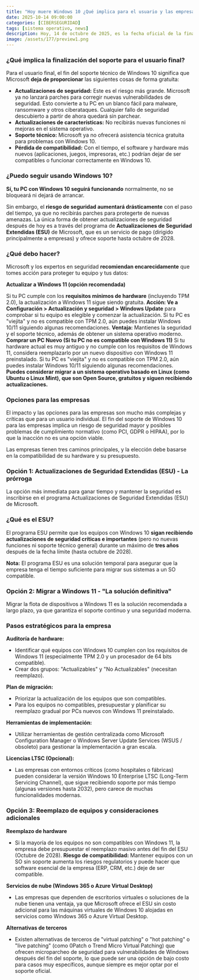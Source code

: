 ```yaml
---
title: "Hoy muere Windows 10 ¿Qué implica para el usuario y las empresas?"
date: 2025-10-14 09:00:00 
categories: [CIBERSEGURIDAD]
tags: [sistema operativo, news]
description: Hoy, 14 de octubre de 2025, es la fecha oficial de la finalización del soporte (End-of-Life o EOL) para la mayoría de las ediciones de Windows 10 (Home y Pro). Esto tiene implicaciones importantes, especialmente en cuanto a seguridad.
image: /assets/177/preview1.png
---
```


### ¿Qué implica la finalización del soporte para el usuario final?

Para el usuario final, el fin del soporte técnico de Windows 10 significa que Microsoft **deja de proporcionar** las siguientes cosas de forma gratuita:

- **Actualizaciones de seguridad:** Este es el riesgo más grande. Microsoft ya no lanzará parches para corregir nuevas vulnerabilidades de seguridad. Esto convierte a tu PC en un blanco fácil para malware, ransomware y otros ciberataques. Cualquier fallo de seguridad descubierto a partir de ahora quedará sin parchear.
- **Actualizaciones de características:** No recibirás nuevas funciones ni mejoras en el sistema operativo.
- **Soporte técnico:** Microsoft ya no ofrecerá asistencia técnica gratuita para problemas con Windows 10.
- **Pérdida de compatibilidad:** Con el tiempo, el software y hardware más nuevos (aplicaciones, juegos, impresoras, etc.) podrían dejar de ser compatibles o funcionar correctamente en Windows 10.

### ¿Puedo seguir usando Windows 10?

**Sí, tu PC con Windows 10 seguirá funcionando** normalmente, no se bloqueará ni dejará de arrancar.

Sin embargo, el **riesgo de seguridad aumentará drásticamente** con el paso del tiempo, ya que no recibirás parches para protegerte de nuevas amenazas. La única forma de obtener actualizaciones de seguridad después de hoy es a través del programa de **Actualizaciones de Seguridad Extendidas (ESU)** de Microsoft, que es un servicio de pago (dirigido principalmente a empresas) y ofrece soporte hasta octubre de 2028.

### ¿Qué debo hacer?

Microsoft y los expertos en seguridad **recomiendan encarecidamente** que tomes acción para proteger tu equipo y tus datos:

**Actualizar a Windows 11 (opción recomendada)**

Si tu PC cumple con los **requisitos mínimos de hardware** (incluyendo TPM 2.0), la actualización a Windows 11 sigue siendo gratuita. **Acción: Ve a Configuración > Actualización y seguridad > Windows Update** para comprobar si tu equipo es elegible y comenzar la actualización.
Si tu PC es "viejita" y no es compatible con TPM 2.0, aún puedes instalar Windows 10/11 siguiendo algunas recomendaciones.
**Ventaja:** Mantienes la seguridad y el soporte técnico, además de obtener un sistema operativo moderno.
**Comprar un PC Nuevo (Si tu PC no es compatible con Windows 11)**
Si tu hardware actual es muy antiguo y no cumple con los requisitos de Windows 11, considera reemplazarlo por un nuevo dispositivo con Windows 11 preinstalado.
Si tu PC es "viejita" y no es compatible con TPM 2.0, aún puedes instalar Windows 10/11 siguiendo algunas recomendaciones.
**Puedes considerar migrar a un sistema operativo basado en Linux (como Ubuntu o Linux Mint), que son Open Source, gratuitos y siguen recibiendo actualizaciones.**

### Opciones para las empresas
El impacto y las opciones para las empresas son mucho más complejas y críticas que para un usuario individual. El fin del soporte de Windows 10 para las empresas implica un riesgo de seguridad mayor y posibles problemas de cumplimiento normativo (como PCI, GDPR o HIPAA), por lo que la inacción no es una opción viable.

Las empresas tienen tres caminos principales, y la elección debe basarse en la compatibilidad de su hardware y su presupuesto.

### Opción 1: Actualizaciones de Seguridad Extendidas (ESU) - La prórroga
La opción más inmediata para ganar tiempo y mantener la seguridad es inscribirse en el programa Actualizaciones de Seguridad Extendidas (ESU) de Microsoft.

### ¿Qué es el ESU?
El programa ESU permite que los equipos con Windows 10 **sigan recibiendo actualizaciones de seguridad críticas e importantes** (pero no nuevas funciones ni soporte técnico general) durante un máximo de **tres años** después de la fecha límite (hasta octubre de 2028).

**Nota:** El programa ESU es una solución temporal para asegurar que la empresa tenga el tiempo suficiente para migrar sus sistemas a un SO compatible.

### Opción 2: Migrar a Windows 11 - "La solución definitiva"

Migrar la flota de dispositivos a Windows 11 es la solución recomendada a largo plazo, ya que garantiza el soporte continuo y una seguridad moderna.

### Pasos estratégicos para la empresa

**Auditoría de hardware:**

- Identificar qué equipos con Windows 10 cumplen con los requisitos de Windows 11 (especialmente TPM 2.0 y un procesador de 64 bits compatible).
- Crear dos grupos: "Actualizables" y "No Actualizables" (necesitan reemplazo).

**Plan de migración:**

- Priorizar la actualización de los equipos que son compatibles.
- Para los equipos no compatibles, presupuestar y planificar su reemplazo gradual por PCs nuevos con Windows 11 preinstalado.

**Herramientas de implementación:**

- Utilizar herramientas de gestión centralizada como Microsoft Configuration Manager o Windows Server Update Services (WSUS / obsoleto) para gestionar la implementación a gran escala.

**Licencias LTSC (Opcional):**

- Las empresas con entornos críticos (como hospitales o fábricas) pueden considerar la versión Windows 10 Enterprise LTSC (Long-Term Servicing Channel), que sigue recibiendo soporte por más tiempo (algunas versiones hasta 2032), pero carece de muchas funcionalidades modernas.

### Opción 3: Reemplazo de equipos y consideraciones adicionales

**Reemplazo de hardware**

- Si la mayoría de los equipos no son compatibles con Windows 11, la empresa debe presupuestar el reemplazo masivo antes del fin del ESU (Octubre de 2028). **Riesgo de compatibilidad:** Mantener equipos con un SO sin soporte aumenta los riesgos regulatorios y puede hacer que software esencial de la empresa (ERP, CRM, etc.) deje de ser compatible.

**Servicios de nube (Windows 365 o Azure Virtual Desktop)**

- Las empresas que dependen de escritorios virtuales o soluciones de la nube tienen una ventaja, ya que Microsoft ofrece el ESU sin costo adicional para las máquinas virtuales de Windows 10 alojadas en servicios como Windows 365 o Azure Virtual Desktop.

**Alternativas de terceros**

- Existen alternativas de terceros de "virtual patching" o "hot patching" o "live patching" (como 0Patch o Trend Micro Virtual Patching) que ofrecen microparcheo de seguridad para vulnerabilidades de Windows después del fin del soporte, lo que puede ser una opción de bajo costo para casos muy específicos, aunque siempre es mejor optar por el soporte oficial.
